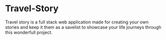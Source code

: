# Travel-Story
Travel story is a full stack web application made for creating your own stories and keep it them as a savelist to showcase your life journeys through this wonderfull project.
